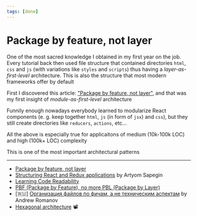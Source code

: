 ```yaml
---
tags: [done]
---
```


# Package by feature, not layer

One of the most sacred knowledge I obtained in my first year on the job. Every tutorial back then used file structure that contained directories `html`, `css` and `js` (with variations like `styles` and `scripts`) thus having a _layer-as-first-level_ architecture. This is also the structure that most modern frameworks offer by default

First I discovered this article: ["Package by feature, not layer"](http://www.javapractices.com/topic/TopicAction.do?Id=205), and that was my first insight of _module-as-first-level_ architecture

<!-- In short it implies that **it is better to package by feature and not layer** -->

Funnily enough nowadays everybody learned to modularize React components (e. g. keep together `html`, `js` (in form of `jsx`) and `css`), but they still create directories like `reducers`, `actions`, etc...

<!-- Some people think that this approach is a violation of a separation of concern while it's not -->

All the above is especially true for applicaitons of medium (10k-100k LOC) and high (100k+ LOC) complexity

This is one of the most important architectural patterns

<!-- TODO: add frontend approach -->

---

- [Package by feature, not layer](http://www.javapractices.com/topic/TopicAction.do?Id=205)
- [Structuring React and Redux applications](https://blog.sapegin.me/all/react-structure) by Artyom Sapegin
- [Learning Code Readability](https://medium.com/@egonelbre/learning-code-readability-a80e311d3a20)
- [PBF (Package by Feature), no more PBL (Package by Layer)](https://medium.com/mindorks/pbf-package-by-feature-no-more-pbl-package-by-layer-50b8a9d54ae8)
- [🇷🇺]&nbsp;[Организация файлов по фичам, а не техническим аспектам](http://andrew-r.ru/notes/features-not-tech-aspects/) by Andrew Romanov
- [Hexagonal architecture](https://www.youtube.com/watch?v=sOaS83Ir8Ck) 📽
